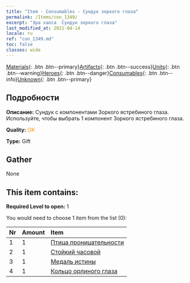```yaml
---
title: "Item - Consumables - Сундук зоркого глаза"
permalink: /Items/con_1349/
excerpt: "Эра хаоса  Сундук зоркого глаза"
last_modified_at: 2021-04-14
locale: ru
ref: "con_1349.md"
toc: false
classes: wide
---
```

 [Materials](/ru/Items/){: .btn .btn--primary}[Artifacts](/ru/Items/Artifacts/){: .btn .btn--success}[Units](/ru/Items/Units/){: .btn .btn--warning}[Heroes](/ru/Items/Heroes/){: .btn .btn--danger}[Consumables](/ru/Items/Consumables/){: .btn .btn--info}[Unknown](/ru/Items/Unknown/){: .btn .btn--primary}

## Подробности
 **Описание:** Сундук с компонентами Зоркого ястребиного глаза. Используйте, чтобы выбрать 1 компонент Зоркого ястребиного глаза.

 **Quality:** <span style="color: #FF8C00">OK</span>

 **Type:** Gift

## Gather

  None

## This item contains:

 **Required Level to open:** 1

 You would need to choose 1 item from the list (0):

  | Nr | Amount |     Item    |
  |:---|:-------|:------------|
  | 1 | 1 | [Птица проницательности](/ru/Items/art_132/) | 
  | 2 | 1 | [Стойкий часовой](/ru/Items/art_133/) | 
  | 3 | 1 | [Медаль истины](/ru/Items/art_134/) | 
  | 4 | 1 | [Кольцо орлиного глаза](/ru/Items/art_135/) | 
